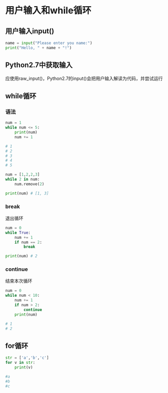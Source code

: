 # 用户输入和while循环

## 用户输入input()

```python
name = input("Please enter you name:")
print("Hello, " + name + "!")
```

## Python2.7中获取输入

应使用raw_input()，Python2.7的input()会把用户输入解读为代码，并尝试运行

## while循环

### 语法

```python
num = 1
while num <= 5:
    print(num)
    num += 1

# 1
# 2
# 3
# 4
# 5
```

```python
num = [1,2,2,3]
while 2 in num:
    num.remove(2)

print(num) # [1, 3]
```

### break

退出循环

```python
num = 0
while True:
    num += 1
    if num == 2:
        break

print(num) # 2
```

### continue

结束本次循环

```python
num = 0
while num < 10:
    num += 1
    if num > 2:
        continue
    print(num)

# 1
# 2
```

## for循环

```python
str = ['a','b','c']
for v in str:
    print(v)

#a
#b
#c
```